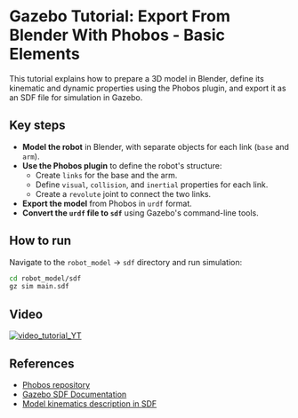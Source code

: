 # Gazebo Tutorial: Export From Blender With Phobos - Basic Elements

This tutorial explains how to prepare a 3D model in Blender, define its kinematic and dynamic properties using the Phobos plugin, and export it as an SDF file for simulation in Gazebo.

## Key steps

- **Model the robot** in Blender, with separate objects for each link (`base` and `arm`).
- **Use the Phobos plugin** to define the robot's structure:
  - Create `links` for the base and the arm.
  - Define `visual`, `collision`, and `inertial` properties for each link.
  - Create a `revolute` joint to connect the two links.
- **Export the model** from Phobos in `urdf` format.
- **Convert the `urdf` file to `sdf`** using Gazebo's command-line tools.

## How to run

Navigate to the `robot_model` -> `sdf` directory and run simulation:

```bash
cd robot_model/sdf
gz sim main.sdf
```

## Video

[![video_tutorial_YT](https://img.youtube.com/vi/3DswcUj0HLc/0.jpg)](https://www.youtube.com/watch?v=3DswcUj0HLc)

## References

- [Phobos repository](https://github.com/dfki-ric/phobos)
- [Gazebo SDF Documentation](https://gazebosim.org/docs/all/sdf)
- [Model kinematics description in SDF](http://sdformat.org/tutorials?tut=spec_model_kinematics&cat=specification&)
